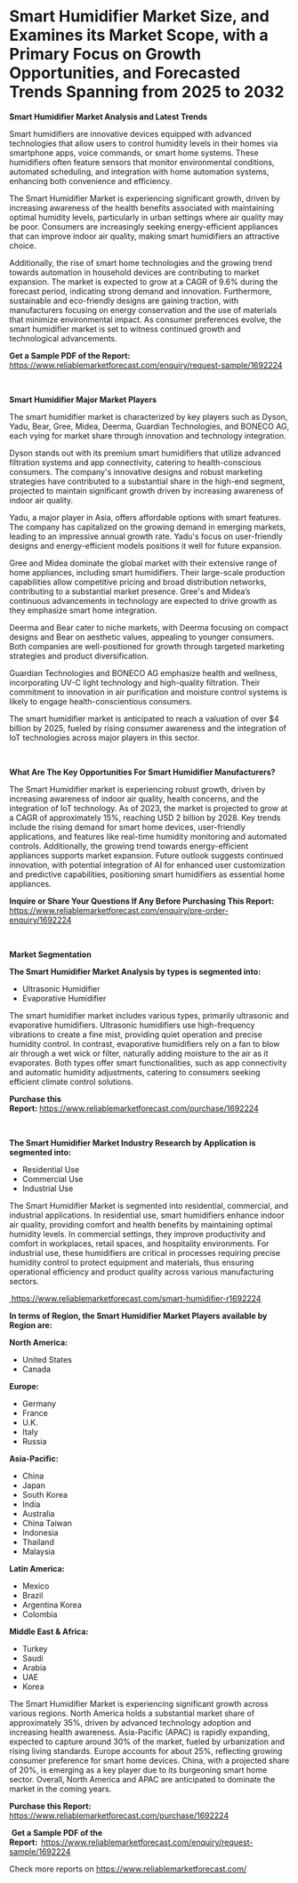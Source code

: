<p><h1>Smart Humidifier Market Size, and Examines its Market Scope, with a Primary Focus on Growth Opportunities, and Forecasted Trends Spanning from 2025 to 2032</h1></p><p><strong>Smart Humidifier Market Analysis and Latest Trends</strong></p>
<p><p>Smart humidifiers are innovative devices equipped with advanced technologies that allow users to control humidity levels in their homes via smartphone apps, voice commands, or smart home systems. These humidifiers often feature sensors that monitor environmental conditions, automated scheduling, and integration with home automation systems, enhancing both convenience and efficiency.</p><p>The Smart Humidifier Market is experiencing significant growth, driven by increasing awareness of the health benefits associated with maintaining optimal humidity levels, particularly in urban settings where air quality may be poor. Consumers are increasingly seeking energy-efficient appliances that can improve indoor air quality, making smart humidifiers an attractive choice. </p><p>Additionally, the rise of smart home technologies and the growing trend towards automation in household devices are contributing to market expansion. The market is expected to grow at a CAGR of 9.6% during the forecast period, indicating strong demand and innovation. Furthermore, sustainable and eco-friendly designs are gaining traction, with manufacturers focusing on energy conservation and the use of materials that minimize environmental impact. As consumer preferences evolve, the smart humidifier market is set to witness continued growth and technological advancements.</p></p>
<p><strong>Get a Sample PDF of the Report:&nbsp;</strong> <a href="https://www.reliablemarketforecast.com/enquiry/request-sample/1692224?utm_campaign=1170&utm_medium=2&utm_source=Github&utm_content=ia&utm_term=07012025&utm_id=smart-humidifier">https://www.reliablemarketforecast.com/enquiry/request-sample/1692224</a></p>
<p>&nbsp;</p>
<p><strong>Smart Humidifier Major Market Players</strong></p>
<p><p>The smart humidifier market is characterized by key players such as Dyson, Yadu, Bear, Gree, Midea, Deerma, Guardian Technologies, and BONECO AG, each vying for market share through innovation and technology integration. </p><p>Dyson stands out with its premium smart humidifiers that utilize advanced filtration systems and app connectivity, catering to health-conscious consumers. The company's innovative designs and robust marketing strategies have contributed to a substantial share in the high-end segment, projected to maintain significant growth driven by increasing awareness of indoor air quality.</p><p>Yadu, a major player in Asia, offers affordable options with smart features. The company has capitalized on the growing demand in emerging markets, leading to an impressive annual growth rate. Yadu's focus on user-friendly designs and energy-efficient models positions it well for future expansion.</p><p>Gree and Midea dominate the global market with their extensive range of home appliances, including smart humidifiers. Their large-scale production capabilities allow competitive pricing and broad distribution networks, contributing to a substantial market presence. Gree's and Midea’s continuous advancements in technology are expected to drive growth as they emphasize smart home integration.</p><p>Deerma and Bear cater to niche markets, with Deerma focusing on compact designs and Bear on aesthetic values, appealing to younger consumers. Both companies are well-positioned for growth through targeted marketing strategies and product diversification.</p><p>Guardian Technologies and BONECO AG emphasize health and wellness, incorporating UV-C light technology and high-quality filtration. Their commitment to innovation in air purification and moisture control systems is likely to engage health-conscientious consumers.</p><p>The smart humidifier market is anticipated to reach a valuation of over $4 billion by 2025, fueled by rising consumer awareness and the integration of IoT technologies across major players in this sector.</p></p>
<p>&nbsp;</p>
<p><strong>What Are The Key Opportunities For Smart Humidifier Manufacturers?</strong></p>
<p><p>The Smart Humidifier market is experiencing robust growth, driven by increasing awareness of indoor air quality, health concerns, and the integration of IoT technology. As of 2023, the market is projected to grow at a CAGR of approximately 15%, reaching USD 2 billion by 2028. Key trends include the rising demand for smart home devices, user-friendly applications, and features like real-time humidity monitoring and automated controls. Additionally, the growing trend towards energy-efficient appliances supports market expansion. Future outlook suggests continued innovation, with potential integration of AI for enhanced user customization and predictive capabilities, positioning smart humidifiers as essential home appliances.</p></p>
<p><strong>Inquire or Share Your Questions If Any Before Purchasing This Report:</strong> <a href="https://www.reliablemarketforecast.com/enquiry/pre-order-enquiry/1692224?utm_campaign=1170&utm_medium=2&utm_source=Github&utm_content=ia&utm_term=07012025&utm_id=smart-humidifier">https://www.reliablemarketforecast.com/enquiry/pre-order-enquiry/1692224</a></p>
<p>&nbsp;</p>
<p><strong>Market Segmentation</strong></p>
<p><strong>The Smart Humidifier Market Analysis by types is segmented into:</strong></p>
<p><ul><li>Ultrasonic Humidifier</li><li>Evaporative Humidifier</li></ul></p>
<p><p>The smart humidifier market includes various types, primarily ultrasonic and evaporative humidifiers. Ultrasonic humidifiers use high-frequency vibrations to create a fine mist, providing quiet operation and precise humidity control. In contrast, evaporative humidifiers rely on a fan to blow air through a wet wick or filter, naturally adding moisture to the air as it evaporates. Both types offer smart functionalities, such as app connectivity and automatic humidity adjustments, catering to consumers seeking efficient climate control solutions.</p></p>
<p><strong>Purchase this Report:&nbsp;</strong><a href="https://www.reliablemarketforecast.com/purchase/1692224?utm_campaign=1170&utm_medium=2&utm_source=Github&utm_content=ia&utm_term=07012025&utm_id=smart-humidifier">https://www.reliablemarketforecast.com/purchase/1692224</a></p>
<p>&nbsp;</p>
<p><strong>The Smart Humidifier Market Industry Research by Application is segmented into:</strong></p>
<p><ul><li>Residential Use</li><li>Commercial Use</li><li>Industrial Use</li></ul></p>
<p><p>The Smart Humidifier Market is segmented into residential, commercial, and industrial applications. In residential use, smart humidifiers enhance indoor air quality, providing comfort and health benefits by maintaining optimal humidity levels. In commercial settings, they improve productivity and comfort in workplaces, retail spaces, and hospitality environments. For industrial use, these humidifiers are critical in processes requiring precise humidity control to protect equipment and materials, thus ensuring operational efficiency and product quality across various manufacturing sectors.</p></p>
<p><a href="https://www.reliablemarketforecast.com/smart-humidifier-r1692224?utm_campaign=1170&utm_medium=2&utm_source=Github&utm_content=ia&utm_term=07012025&utm_id=smart-humidifier">&nbsp;https://www.reliablemarketforecast.com/smart-humidifier-r1692224</a></p>
<p><strong>In terms of Region, the Smart Humidifier Market Players available by Region are:</strong></p>
<p>
    <p> <strong> North America: </strong>
        <ul>
            <li>United States</li>
            <li>Canada</li>
        </ul>
        </p> 
    <p> <strong> Europe: </strong>
        <ul>
            <li>Germany</li>
            <li>France</li>
            <li>U.K.</li>
            <li>Italy</li>
            <li>Russia</li>
        </ul>
        </p> 
    <p> <strong> Asia-Pacific: </strong>
        <ul>
            <li>China</li>
            <li>Japan</li>
            <li>South Korea</li>
            <li>India</li>
            <li>Australia</li>
            <li>China Taiwan</li>
            <li>Indonesia</li>
            <li>Thailand</li>
            <li>Malaysia</li>
        </ul>
        </p> 
    <p> <strong> Latin America: </strong>
        <ul>
            <li>Mexico</li>
            <li>Brazil</li>
            <li>Argentina Korea</li>
            <li>Colombia</li>
        </ul>
        </p> 
    <p> <strong> Middle East & Africa: </strong>
        <ul>
            <li>Turkey</li>
            <li>Saudi</li>
            <li>Arabia</li>
            <li>UAE</li>
            <li>Korea</li>
        </ul>
    </p>
    </p>
<p><p>The Smart Humidifier Market is experiencing significant growth across various regions. North America holds a substantial market share of approximately 35%, driven by advanced technology adoption and increasing health awareness. Asia-Pacific (APAC) is rapidly expanding, expected to capture around 30% of the market, fueled by urbanization and rising living standards. Europe accounts for about 25%, reflecting growing consumer preference for smart home devices. China, with a projected share of 20%, is emerging as a key player due to its burgeoning smart home sector. Overall, North America and APAC are anticipated to dominate the market in the coming years.</p></p>
<p><strong>Purchase this Report: </strong><a href="https://www.reliablemarketforecast.com/purchase/1692224?utm_campaign=1170&utm_medium=2&utm_source=Github&utm_content=ia&utm_term=07012025&utm_id=smart-humidifier">https://www.reliablemarketforecast.com/purchase/1692224</a></p>
<p>&nbsp;<strong>Get a Sample PDF of the Report:&nbsp;&nbsp;</strong><a href="https://www.reliablemarketforecast.com/enquiry/request-sample/1692224?utm_campaign=1170&utm_medium=2&utm_source=Github&utm_content=ia&utm_term=07012025&utm_id=smart-humidifier">https://www.reliablemarketforecast.com/enquiry/request-sample/1692224</a></p>
<p><strong></strong></p>
<p>Check more reports on <a href="https://www.reliablemarketforecast.com/?utm_campaign=1170&utm_medium=2&utm_source=Github&utm_content=ia&utm_term=07012025&utm_id=smart-humidifier">https://www.reliablemarketforecast.com/</a></p>